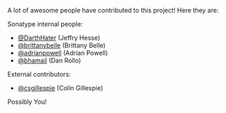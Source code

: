 A lot of awesome people have contributed to this project! Here they are:

Sonatype internal people:

* [@DarthHater](https://github.com/darthhater/) (Jeffry Hesse)
* [@brittanybelle](https://github.com/brittanybelle) (Brittany Belle)
* [@adrianpowell](https://github.com/adrianpowell) (Adrian Powell)
* [@bhamail](https://github.com/bhamail) (Dan Rollo)

External contributors:

* [@csgillespie](https://github.com/csgillespie) (Colin Gillespie)

Possibly You!
